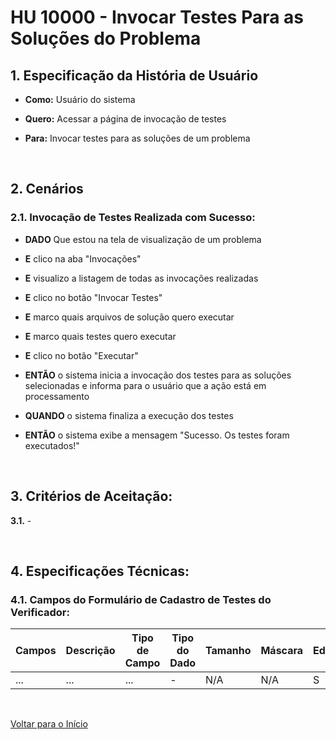# HU 10000 - Invocar Testes Para as Soluções do Problema <a name="inicio"></a>

## 1. Especificação da História de Usuário

-   **Como:** Usuário do sistema

-   **Quero:** Acessar a página de invocação de testes

-   **Para:** Invocar testes para as soluções de um problema

<br>

## 2. Cenários

### 2.1. Invocação de Testes Realizada com Sucesso:

-   **DADO** Que estou na tela de visualização de um problema

-   **E** clico na aba "Invocações"

-   **E** visualizo a listagem de todas as invocações realizadas

-   **E** clico no botão "Invocar Testes"

-   **E** marco quais arquivos de solução quero executar

-   **E** marco quais testes quero executar

-   **E** clico no botão "Executar"

-   **ENTÃO** o sistema inicia a invocação dos testes para as soluções selecionadas e informa para o usuário que a ação está em processamento

-   **QUANDO** o sistema finaliza a execução dos testes

-   **ENTÃO** o sistema exibe a mensagem "Sucesso. Os testes foram executados!"

<br>

## 3. Critérios de Aceitação:

**3.1.** -

<br>

## 4. Especificações Técnicas:

### 4.1. Campos do Formulário de Cadastro de Testes do Verificador:

| Campos | Descrição | Tipo de Campo | Tipo do Dado | Tamanho | Máscara | Editável | Obrigatório | Regras |
| ------ | --------- | ------------- | ------------ | ------- | ------- | -------- | ----------- | ------ |
| ...    | ...       | ...           | -            | N/A     | N/A     | S        | S           | N/A    |

<br>

[Voltar para o Início](#inicio)

